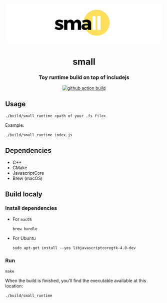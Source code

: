 <p align="center"><img src="./banner.png" alt="small logo"/></p>
<h1 align="center">small</h1>
<h3 align="center">Toy runtime build on top of <a src="https://github.com/crossnx/includejs">includejs</a></h3>
<p align="center">
  <a href="https://github.com/crossnx/small/actions/workflows/ci.yml"><img src="https://github.com/crossnx/small/actions/workflows/ci.yml/badge.svg" alt="github action build"></a>
</p>

## Usage

```
./build/small_runtime <path of your .fs file>
```

Example:

```
./build/small_runtime index.js
```

## Dependencies

- C++
- CMake
- JavascriptCore
- Brew (macOS)

## Build localy

### Install dependencies

- For `macOS`
  ```
  brew bundle 
  ```

- For Ubuntu
  ```
  sudo apt-get install --yes libjavascriptcoregtk-4.0-dev
  ```

### Run

```
make
```

When the build is finished, you'll find the executable available at this location:

```
./build/small_runtime
```
